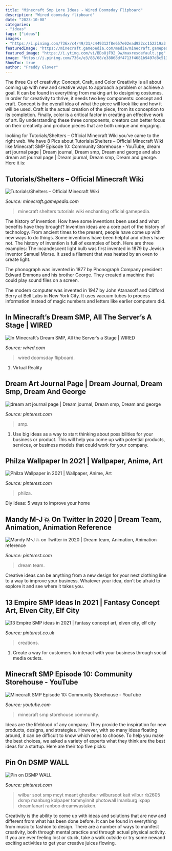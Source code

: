 ```yaml
---
title: "Minecraft Smp Lore Ideas ~ Wired Doomsday Flipboard"
description: "Wired doomsday flipboard"
date: "2023-10-08"
categories:
- "ideas"
tags: ["ideas"]
images:
- "https://i.pinimg.com/736x/c4/49/31/c449312f8e657e02ead922cc152219a3.jpg"
featuredImage: "https://minecraft.gamepedia.com/media/minecraft.gamepedia.com/thumb/6/6e/Indoormicroshelter.png/1200px-Indoormicroshelter.png"
featured_image: "https://i.ytimg.com/vi/BDo8jF92_9w/maxresdefault.jpg"
image: "https://i.pinimg.com/736x/e3/88/68/e38868df4713f4681b9497d8c51319b2.jpg"
ShowToc: true
author: "Freddy Glover"
---
```



The three Cs of creativity: Concept, Craft, and Color
Creativity is all about coming up with new and creative ways to approach a problem or achieve a goal. It can be found in everything from making art to designing costumes. In order for creativity to thrive, it needs two key components: concept and craft. Concept is the overall idea of what the piece will look like and how it will be used. Craft is the actual creation of the piece, from its conception to its completion. Finally, color is a critical factor in creating an effective work of art. By understanding these three components, creators can better focus on their creativity and produce pieces that are both unique and engaging.

	

		
looking for Tutorials/Shelters – Official Minecraft Wiki you've came to the right web. We have 8 Pics about Tutorials/Shelters – Official Minecraft Wiki like Minecraft SMP Episode 10: Community Storehouse - YouTube, dream art journal page | Dream journal, Dream smp, Dream and george and also dream art journal page | Dream journal, Dream smp, Dream and george. Here it is:
		
    
## Tutorials/Shelters – Official Minecraft Wiki

<img loading=lazy src="https://minecraft.gamepedia.com/media/minecraft.gamepedia.com/thumb/6/6e/Indoormicroshelter.png/1200px-Indoormicroshelter.png" onerror="this.onerror=null;this.src='https://tse1.mm.bing.net/th?id=OIP.jUVWw6566-JpJhRrSh6pHQHaEF&amp;pid=15.1';" alt="Tutorials/Shelters – Official Minecraft Wiki">

_Source: minecraft.gamepedia.com_

>minecraft shelters tutorials wiki enchanting official gamepedia. 

	

The history of invention: How have some inventions been used and what benefits have they brought?
Invention ideas are a core part of the history of technology. From ancient times to the present, people have come up with new ways to do things. Some inventions have been helpful and others have not. The history of invention is full of examples of both. Here are three examples:
The incandescent light bulb was first invented in 1879 by Jewish inventor Samuel Morse. It used a filament that was heated by an oven to create light.

The phonograph was invented in 1877 by Phonograph Company president Edward Emmons and his brother George. They created a machine that could play sound files on a screen.

The modern computer was invented in 1947 by John Atanasoff and Clifford Berry at Bell Labs in New York City. It uses vacuum tubes to process information instead of magic numbers and letters like earlier computers did.

    
## In Minecraft’s Dream SMP, All The Server’s A Stage | WIRED

<img loading=lazy src="https://media.wired.com/photos/5ffe212e9ce3c30e73aad63c/191:100/w_1280,c_limit/games_dream-smp.jpg?mbid=social_retweet" onerror="this.onerror=null;this.src='https://tse3.mm.bing.net/th?id=OIP.yXs2kpqNlNs9nJ_er34uDAHaD4&amp;pid=15.1';" alt="In Minecraft’s Dream SMP, All the Server’s a Stage | WIRED">

_Source: wired.com_

>wired doomsday flipboard. 

	

1. Virtual Reality 

    
## Dream Art Journal Page | Dream Journal, Dream Smp, Dream And George

<img loading=lazy src="https://i.pinimg.com/736x/0d/26/8f/0d268f90ff17b4d213f82b09baed7687.jpg" onerror="this.onerror=null;this.src='https://tse4.mm.bing.net/th?id=OIP.2jvKtD7ZoWQ8mLEkVuGaVQHaNK&amp;pid=15.1';" alt="dream art journal page | Dream journal, Dream smp, Dream and george">

_Source: pinterest.com_

>smp. 

	

1. Use big ideas as a way to start thinking about possibilities for your business or product. This will help you come up with potential products, services, or business models that could work for your company. 

    
## Philza Wallpaper In 2021 | Wallpaper, Anime, Art

<img loading=lazy src="https://i.pinimg.com/736x/e3/88/68/e38868df4713f4681b9497d8c51319b2.jpg" onerror="this.onerror=null;this.src='https://tse3.mm.bing.net/th?id=OIP.5ha5gFRYgYGbENsAyp87jwHaHa&amp;pid=15.1';" alt="Philza Wallpaper in 2021 | Wallpaper, Anime, Art">

_Source: pinterest.com_

>philza. 

	

Diy Ideas: 5 ways to improve your home

    
## Mandy M-J 💥 On Twitter In 2020 | Dream Team, Animation, Animation Reference

<img loading=lazy src="https://i.pinimg.com/736x/17/44/de/1744de97d2197aa81f241273314d80e5.jpg" onerror="this.onerror=null;this.src='https://tse1.mm.bing.net/th?id=OIP.Z-qj5EJQaJAL2em5_M6QVwHaEI&amp;pid=15.1';" alt="Mandy M-J 💥 on Twitter in 2020 | Dream team, Animation, Animation reference">

_Source: pinterest.com_

>dream team. 

	

Creative ideas can be anything from a new design for your next clothing line to a way to improve your business. Whatever your idea, don't be afraid to explore it and see where it takes you.

    
## 13 Empire SMP Ideas In 2021 | Fantasy Concept Art, Elven City, Elf City

<img loading=lazy src="https://i.pinimg.com/474x/50/18/39/50183926e936634375e152c5d91b88e2.jpg" onerror="this.onerror=null;this.src='https://tse4.mm.bing.net/th?id=OIP.sdcBDnlZX3MWosNWi-oY9gAAAA&amp;pid=15.1';" alt="13 Empire SMP ideas in 2021 | fantasy concept art, elven city, elf city">

_Source: pinterest.co.uk_

>creations. 

	

1. Create a way for customers to interact with your business through social media outlets.

    
## Minecraft SMP Episode 10: Community Storehouse - YouTube

<img loading=lazy src="https://i.ytimg.com/vi/BDo8jF92_9w/maxresdefault.jpg" onerror="this.onerror=null;this.src='https://tse4.mm.bing.net/th?id=OIP.Q6y6oXSKRlXOqp1-tmahJwHaEK&amp;pid=15.1';" alt="Minecraft SMP Episode 10: Community Storehouse - YouTube">

_Source: youtube.com_

>minecraft smp storehouse community. 

	

Ideas are the lifeblood of any company. They provide the inspiration for new products, designs, and strategies. However, with so many ideas floating around, it can be difficult to know which ones to choose. To help you make the best choices, we asked a variety of experts what they think are the best ideas for a startup. Here are their top five picks: 

    
## Pin On DSMP WALL

<img loading=lazy src="https://i.pinimg.com/736x/c4/49/31/c449312f8e657e02ead922cc152219a3.jpg" onerror="this.onerror=null;this.src='https://tse4.mm.bing.net/th?id=OIP.tdhtFQYod-10aV1BMr3zwwHaJv&amp;pid=15.1';" alt="Pin on DSMP WALL">

_Source: pinterest.com_

>wilbur soot smp mcyt meant ghostbur wilbursoot kait vilbur rb2605 dsmp manburg kolpaper tommyinnit photowall lmanburg ixpap dreamfanart ranboo dreamwastaken. 

	

Creativity is the ability to come up with ideas and solutions that are new and different from what has been done before. It can be found in everything from music to fashion to design. There are a number of ways to manifest creativity, both through mental practice and through actual physical activity. If you are ever feeling lost or stuck, take a walk outside or try some newand exciting activities to get your creative juices flowing.

